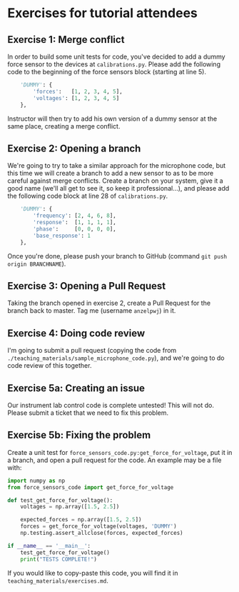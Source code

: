 # Exercises for tutorial attendees

## Exercise 1: Merge conflict

In order to build some unit tests for code, you've decided to add a dummy force sensor to the devices at `calibrations.py`. Please add the following code to the beginning of the force sensors block (starting at line 5).

```python
    'DUMMY': {
        'forces':   [1, 2, 3, 4, 5],
        'voltages': [1, 2, 3, 4, 5]
    },
```

Instructor will then try to add his own version of a dummy sensor at the same place, creating a merge conflict.

## Exercise 2: Opening a branch

We're going to try to take a similar approach for the microphone code, but this time we will create a branch to add a new sensor to as to be more careful against merge conflicts. Create a branch on your system, give it a good name (we'll all get to see it, so keep it professional...), and please add the following code block at line 28 of `calibrations.py`.

```python
    'DUMMY': {
        'frequency': [2, 4, 6, 8],
        'response':  [1, 1, 1, 1],
        'phase':     [0, 0, 0, 0],
        'base_response': 1
    },
```

Once you're done, please push your branch to GitHub (command `git push origin BRANCHNAME`).

## Exercise 3: Opening a Pull Request

Taking the branch opened in exercise 2, create a Pull Request for the branch back to master. Tag me (username `anzelpwj`) in it.

## Exercise 4: Doing code review

I'm going to submit a pull request (copying the code from `./teaching_materials/sample_microphone_code.py`), and we're going to do code review of this together.

## Exercise 5a: Creating an issue

Our instrument lab control code is complete untested! This will not do. Please submit a ticket that we need to fix this problem.

## Exercise 5b: Fixing the problem

Create a unit test for `force_sensors_code.py:get_force_for_voltage`, put it in a branch, and open a pull request for the code. An example may be a file with:

```python
import numpy as np
from force_sensors_code import get_force_for_voltage

def test_get_force_for_voltage():
    voltages = np.array([1.5, 2.5])

    expected_forces = np.array([1.5, 2.5])
    forces = get_force_for_voltage(voltages, 'DUMMY')
    np.testing.assert_allclose(forces, expected_forces)

if __name__ == '__main__':
    test_get_force_for_voltage()
    print("TESTS COMPLETE!")
```

If you would like to copy-paste this code, you will find it in `teaching_materials/exercises.md`.
